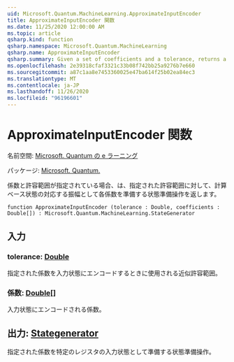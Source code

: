 ```yaml
---
uid: Microsoft.Quantum.MachineLearning.ApproximateInputEncoder
title: ApproximateInputEncoder 関数
ms.date: 11/25/2020 12:00:00 AM
ms.topic: article
qsharp.kind: function
qsharp.namespace: Microsoft.Quantum.MachineLearning
qsharp.name: ApproximateInputEncoder
qsharp.summary: Given a set of coefficients and a tolerance, returns a state preparation operation that prepares each coefficient as the corresponding amplitude of a computational basis state, up to the given tolerance.
ms.openlocfilehash: 2e39318cfaf3321c33b08f742bb25a9276b7e660
ms.sourcegitcommit: a87c1aa8e7453360025e47ba614f25b02ea84ec3
ms.translationtype: MT
ms.contentlocale: ja-JP
ms.lasthandoff: 11/26/2020
ms.locfileid: "96196601"
---
```

# <a name="approximateinputencoder-function"></a>ApproximateInputEncoder 関数

名前空間: [Microsoft. Quantum の e ラーニング](xref:Microsoft.Quantum.MachineLearning)

パッケージ: [Microsoft. Quantum.](https://nuget.org/packages/Microsoft.Quantum.MachineLearning)


係数と許容範囲が指定されている場合、は、指定された許容範囲に対して、計算ベース状態の対応する振幅として各係数を準備する状態準備操作を返します。

```qsharp
function ApproximateInputEncoder (tolerance : Double, coefficients : Double[]) : Microsoft.Quantum.MachineLearning.StateGenerator
```


## <a name="input"></a>入力

### <a name="tolerance--double"></a>tolerance: [Double](xref:microsoft.quantum.lang-ref.double)

指定された係数を入力状態にエンコードするときに使用される近似許容範囲。


### <a name="coefficients--double"></a>係数: [Double](xref:microsoft.quantum.lang-ref.double)[]

入力状態にエンコードされる係数。



## <a name="output--stategenerator"></a>出力: [Stategenerator](xref:Microsoft.Quantum.MachineLearning.StateGenerator)

指定された係数を特定のレジスタの入力状態として準備する状態準備操作。